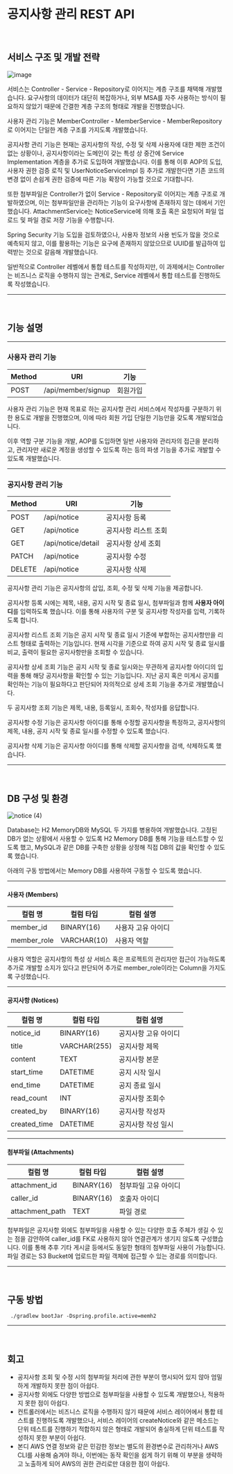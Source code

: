 # 공지사항 관리 REST API
<br>

## 서비스 구조 및 개발 전략
![image](https://github.com/skysrd/notice-management/assets/37787079/f79fcf4e-2f84-4f58-923b-4ce87fb460d2)

서비스는 Controller - Service - Repository로 이어지는 계층 구조를 채택해 개발했습니다.
요구사항의 데이터가 대단히 복잡하거나, 외부 MSA를 자주 사용하는 방식이 필요하지 않았기 때문에 간결한 계층 구조의 형태로 개발을 진행했습니다.

사용자 관리 기능은 MemberController - MemberService - MemberRepository로 이어지는 단일한 계층 구조를 가지도록 개발했습니다.

공지사항 관리 기능은 현재는 공지사항의 작성, 수정 및 삭제 사용자에 대한 제한 조건이 없는 상황이나, 공지사항이라는 도메인이 갖는 특성 상 중간에 Service Implementation 계층을 추가로 도입하여 개발했습니다.
이를 통해 이후 AOP의 도입, 사용자 권한 검증 로직 및 UserNoticeServiceImpl 등 추가로 개발한다면 기존 코드의 변경 없이 손쉽게 권한 검증에 따른 기능 확장이 가능할 것으로 기대합니다.

또한 첨부파일은 Controller가 없이 Service - Repository로 이어지는 계층 구조로 개발하였으며, 이는 첨부파일만을 관리하는 기능이 요구사항에 존재하지 않는 데에서 기인했습니다. AttachmentService는 NoticeService에 의해 호출 혹은 요청되어 파일 업로드 및 파일 경로 저장 기능을 수행합니다.

Spring Security 기능 도입을 검토하였으나, 사용자 정보의 사용 빈도가 많을 것으로 예측되지 않고, 이를 활용하는 기능은 요구에 존재하지 않았으므로 UUID를 발급하여 입력받는 것으로 갈음해 개발했습니다.

일반적으로 Controller 레벨에서 통합 테스트를 작성하지만, 이 과제에서는 Controller는 비즈니스 로직을 수행하지 않는 관계로, Service 레벨에서 통합 테스트를 진행하도록 작성했습니다.

---

<br>

## 기능 설명

---

### 사용자 관리 기능
|Method|URI|기능|
|---|---|---|
|POST|/api/member/signup|회원가입|

사용자 관리 기능은 현재 목표로 하는 공지사항 관리 서비스에서 작성자를 구분하기 위한 용도로 개발을 진행했으며, 이에 따라 회원 가입 단일한 기능만을 갖도록 개발되었습니다.

이후 역할 구분 기능을 개발, AOP를 도입하면 일반 사용자와 관리자의 접근을 분리하고, 관리자만 새로운 계정을 생성할 수 있도록 하는 등의 파생 기능을 추가로 개발할 수 있도록 개발했습니다.

---
### 공지사항 관리 기능
|Method|URI|기능|
|-|-|-|
|POST|/api/notice|공지사항 등록|
|GET|/api/notice|공지사항 리스트 조회|
|GET|/api/notice/detail|공지사항 상세 조회|
|PATCH|/api/notice|공지사항 수정|
|DELETE|/api/notice|공지사항 삭제|

공지사항 관리 기능은 공지사항의 삽입, 조회, 수정 및 삭제 기능을 제공합니다.

공지사항 등록 시에는 제목, 내용, 공지 시작 및 종료 일시, 첨부파일과 함께 **사용자 아이디**를 입력하도록 했습니다. 이를 통해 사용자의 구분 및 공지사항 작성자를 입력, 기록하도록 합니다.

공지사항 리스트 조회 기능은 공지 시작 및 종료 일시 기준에 부합하는 공지사항만을 리스트 형태로 출력하는 기능입니다. 현재 시각을 기준으로 하여 공지 시작 및 종료 일시를 비교, 출력이 필요한 공지사항만을 조회할 수 있습니다.

공지사항 상세 조회 기능은 공지 시작 및 종료 일시와는 무관하게 공지사항 아이디의 입력을 통해 해당 공지사항을 확인할 수 있는 기능입니다. 지난 공지 혹은 미게시 공지를 확인하는 기능이 필요하다고 판단되어 자의적으로 상세 조회 기능을 추가로 개발했습니다.

두 공지사항 조회 기능은 제목, 내용, 등록일시, 조회수, 작성자를 응답합니다.

공지사항 수정 기능은 공지사항 아이디를 통해 수정할 공지사항을 특정하고, 공지사항의 제목, 내용, 공지 시작 및 종료 일시를 수정할 수 있도록 했습니다.

공지사항 삭제 기능은 공지사항 아이디를 통해 삭제할 공지사항을 검색, 삭제하도록 했습니다.

---
<br>


## DB 구성 및 환경

![notice (4)](https://github.com/skysrd/notice-management/assets/37787079/e9a5d648-601c-4873-ba80-43b80ed26807)

Database는 H2 MemoryDB와 MySQL 두 가지를 병용하여 개발했습니다.
고정된 DB가 없는 상황에서 사용할 수 있도록 H2 Memory DB를 통해 기능을 테스트할 수 있도록 했고,
MySQL과 같은 DB를 구축한 상황을 상정해 직접 DB의 값을 확인할 수 있도록 했습니다.

아래의 구동 방법에서는 Memory DB를 사용하여 구동할 수 있도록 했습니다.

---

#### 사용자 (Members)
| 컬럼 명 | 컬럼 타입 | 컬럼 설명 |
|---|---|---|
|member_id|BINARY(16)|사용자 고유 아이디|
|member_role|VARCHAR(10)|사용자 역할|

사용자 역할은 공지사항의 특성 상 서비스 혹은 프로젝트의 관리자만 접근이 가능하도록 추가로 개발할 소지가 있다고 판단되어 추가로 member_role이라는 Column을 가지도록 구성했습니다.

---
#### 공지사항 (Notices)
| 컬럼 명 | 컬럼 타입 | 컬럼 설명 |
|---|---|---|
|notice_id|BINARY(16)|공지사항 고유 아이디|
|title|VARCHAR(255)|공지사항 제목|
|content|TEXT|공지사항 본문|
|start_time|DATETIME|공지 시작 일시|
|end_time|DATETIME|공지 종료 일시|
|read_count|INT|공지사항 조회수|
|created_by|BINARY(16)|공지사항 작성자|
|created_time|DATETIME|공지사항 작성 일시|

---
#### 첨부파일 (Attachments)
| 컬럼 명 | 컬럼 타입 | 컬럼 설명 |
|---|---|---|
|attachment_id|BINARY(16)|첨부파일 고유 아이디|
|caller_id|BINARY(16)|호출자 아이디|
|attachment_path|TEXT|파일 경로|

첨부파일은 공지사항 외에도 첨부파일을 사용할 수 있는 다양한 호출 주체가 생길 수 있는 점을 감안하여 caller_id를 FK로 사용하지 않아 연결관계가 생기지 않도록 구성했습니다.
이를 통해 추후 기타 게시글 등에서도 동일한 형태의 첨부파일 사용이 가능합니다.
<br>
파일 경로는 S3 Bucket에 업로드한 파일 객체에 접근할 수 있는 경로를 의미합니다.

---
<br>

## 구동 방법
``` ./gradlew bootJar -Dspring.profile.active=memh2```

---
<br>

## 회고
- 공지사항 조회 및 수정 시의 첨부파일 처리에 관한 부분이 명시되어 있지 않아 엄밀하게 개발하지 못한 점이 아쉽다.
- 공지사항 외에도 다양한 방법으로 첨부파일을 사용할 수 있도록 개발했으나, 적용하지 못한 점이 아쉽다.
- 컨트롤러에서는 비즈니스 로직을 수행하지 않기 때문에 서비스 레이어에서 통합 테스트를 진행하도록 개발했으나, 서비스 레이어의 createNotice와 같은 메소드는 단위 테스트를 진행하기 적합하지 않은 형태로 개발되어 충실하게 단위 테스트를 작성하지 못한 부분이 아쉽다.
- 본디 AWS 연결 정보와 같은 민감한 정보는 별도의 환경변수로 관리하거나 AWS CLI를 사용해 숨겨야 하나, 이번에는 동작 확인을 쉽게 하기 위해 이 부분을 생략하고 노출하게 되어 AWS의 권한 관리로만 대응한 점이 아쉽다.
